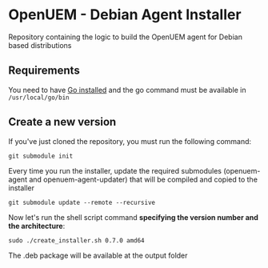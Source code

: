 # OpenUEM - Debian Agent Installer

Repository containing the logic to build the OpenUEM agent for Debian based distributions

## Requirements

You need to have [Go installed](https://go.dev/doc/install) and the go command must be available in `/usr/local/go/bin`

## Create a new version

If you've just cloned the repository, you must run the following command:

```
git submodule init
```

Every time you run the installer, update the required submodules (openuem-agent and openuem-agent-updater) that will be compiled and copied to the installer

```
git submodule update --remote --recursive
```

Now let's run the shell script command **specifying the version number and the architecture**:

```
sudo ./create_installer.sh 0.7.0 amd64
```

The .deb package will be available at the output folder
